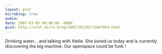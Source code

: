 ```yaml
---
layout: post
microblog: true
audio: 
date: 2007-03-05 00:00:00 -0000
guid: http://xtof.micro.blog/2007/03/05/t5847054.html
---
```

Drinking water... and talking with Xtelle. She joined us today and is currently discovering the big machine. Our openspace could be funk !
